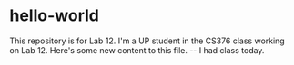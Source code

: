 # hello-world
This repository is for Lab 12.
I'm a UP student in the CS376 class working on Lab 12.
Here's some new content to this file. -- I had class today.
